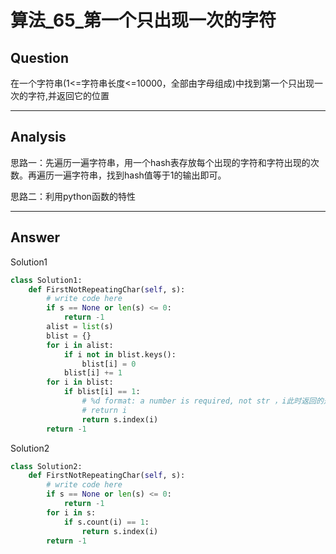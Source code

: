 # 算法_65_第一个只出现一次的字符


## Question
在一个字符串(1<=字符串长度<=10000，全部由字母组成)中找到第一个只出现一次的字符,并返回它的位置

----

## Analysis
思路一：先遍历一遍字符串，用一个hash表存放每个出现的字符和字符出现的次数。再遍历一遍字符串，找到hash值等于1的输出即可。

思路二：利用python函数的特性

----

## Answer
Solution1
```python
class Solution1:
    def FirstNotRepeatingChar(self, s):
        # write code here
        if s == None or len(s) <= 0:
            return -1
        alist = list(s)
        blist = {}
        for i in alist:
            if i not in blist.keys():
                blist[i] = 0
            blist[i] += 1
        for i in blist:
            if blist[i] == 1:
                # %d format: a number is required, not str ，i此时返回的是只出现一次的那个字符串是不符合题意的
                # return i
                return s.index(i)
        return -1
```

Solution2
```python
class Solution2:
    def FirstNotRepeatingChar(self, s):
        # write code here
        if s == None or len(s) <= 0:
            return -1
        for i in s:
            if s.count(i) == 1:
                return s.index(i)
        return -1
```